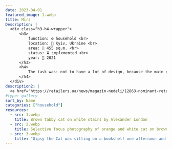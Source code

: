 ```yaml
---
date: 2023-04-01
featured_image: 1.webp
title: Mirs
Description: |
  <div class="h3-h4-wrapper">
      <h3>
          function: ⚙️ household <br>
          location: 📍 Kyiv, Ukraine <br>
          area: 📐 455 sq.m. <br>
          status: ⌛ implemented <br>
          year: 📅 2021
      </h3>
      <h4>
          The task was: not to have a lot of design, because the main goal is to show household appliances. The interesting part of the project was the size of goods. When a product is big such as a fridge, oven, kitchen hood, or washing machine, you can't just put it on a beautiful shelf. The spice of the project is suspended structures for ovens, coffee machines, and small household appliances. They float in the air right in front of the customer's eyes. The space is divided into 3 parts: exposition, experience zone, where you can try how the product works, and cooking zone for shows and lectures. Deep blue color and walnut wood texture were mostly used to calm the interior. But bright blotches of furniture dilute the restful interior. 
      </h4>   
  </div>
description2: |
  <a href="https://retailers.ua/news/magazin-nedeli/12863-nominant-retail-design-awards2021-mirs-home-v-kiyivskomu-chicago-central-house">"The project was a nominee in Retail Design Awards 2021"</a>.  
#type: gallery
sort_by: Name
categories: ["household"]
resources:
  - src: 1.webp
    title: Brown tabby cat on white stairs by Alexander London
  - src: 2.webp
    title: Selective focus photography of orange and white cat on brown table by Amber Kipp
  - src: 3.webp
    title: "Gipsy the Cat was sitting on a bookshelf one afternoon and just stared right at me, kinda saying: “Will you take a picture already?”"
---
```

